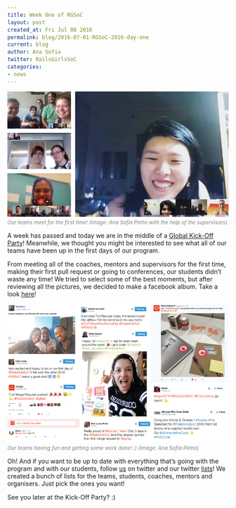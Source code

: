 ```yaml
---
title: Week One of RGSoC
layout: post
created_at: Fri Jul 08 2016
permalink: blog/2016-07-01-RGSoC-2016-day-one
current: blog
author: Ana Sofia
twitter: RailsGirlsSoC
categories:
- news
---
```


![Our teams meet for the first time!](/img/blog/2016/2016-07-08-rgsoc-2016-day-one_online.png)<font color="grey"><small><i>Our teams meet for the first time! (Image: Ana Sofia Pinho with the help of the supervisors)</i></small></font>

A week has passed and today we are in the middle of a [Global Kick-Off Party](http://railsgirlssummerofcode.org/blog/2016-06-29-kickoff-party)! Meanwhile, we thought you might be interested to see what all of our teams have been up in the first days of our program.

From meeting all of the coaches, mentors and supervisors for the first time, making their first pull request or going to conferences, our students didn’t waste any time! We tried to select some of the best moments, but after reviewing all the pictures, we decided to make a facebook album. Take a look [here](https://www.facebook.com/permalink.php?story_fbid=1083849038362773&id=620914904656191)!

![A week of RGSoC!](/img/blog/2016/2016-07-08-rgsoc-2016-day-one_tweets.png)<font color="grey"><small><i>Our teams having fun and getting some work done! :) (Image: Ana Sofia Pinho)</i></small></font>

Oh! And if you want to be up to date with everything that’s going with the program and with our students, follow [us](https://twitter.com/RailsGirlsSoC) on twitter and our twitter [lists](https://twitter.com/RailsGirlsSoC/lists)! We created a bunch of lists for the teams, students, coaches, mentors and organisers. Just pick the ones you want!

See you later at the Kick-Off Party? :)
